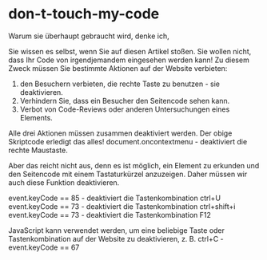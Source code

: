 # don-t-touch-my-code
 Warum sie überhaupt gebraucht wird, denke ich, 

 Sie wissen es selbst, wenn Sie auf diesen Artikel stoßen. Sie wollen nicht, dass Ihr Code von irgendjemandem eingesehen werden kann! Zu diesem Zweck müssen Sie bestimmte Aktionen auf der Website verbieten:

 1. den Besuchern verbieten, die rechte Taste zu benutzen - sie deaktivieren.
 2. Verhindern Sie, dass ein Besucher den Seitencode sehen kann.
 3. Verbot von Code-Reviews oder anderen Untersuchungen eines Elements.

 Alle drei Aktionen müssen zusammen deaktiviert werden. Der obige Skriptcode erledigt das alles!
        document.oncontextmenu - deaktiviert die rechte Maustaste. 

 Aber das reicht nicht aus, denn es ist möglich, ein Element zu erkunden und den Seitencode mit einem Tastaturkürzel anzuzeigen. Daher müssen wir auch diese Funktion deaktivieren.

 event.keyCode == 85 - deaktiviert die Tastenkombination ctrl+U
 event.keyCode == 73 - deaktiviert die Tastenkombination ctrl+shift+i
 event.keyCode == 73 - deaktiviert die Tastenkombination F12

 JavaScript kann verwendet werden, um eine beliebige Taste oder Tastenkombination auf der Website zu deaktivieren, z. B. ctrl+C - event.keyCode == 67
